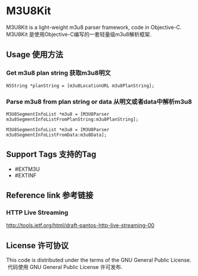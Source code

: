 # M3U8Kit

M3U8Kit is a light-weight m3u8 parser framework, code in Objective-C.  
M3U8Kit 是使用Objective-C编写的一套轻量级m3u8解析框架.

## Usage 使用方法

### Get m3u8 plan string 获取m3u8明文
```
NSString *planString = [m3u8LocationURL m3u8PlanString];
```

### Parse m3u8 from plan string or data 从明文或者data中解析m3u8
```
M3U8SegmentInfoList *m3u8 = [M3U8Parser m3u8SegmentInfoListFromPlanString:m3u8PlanString];

M3U8SegmentInfoList *m3u8 = [M3U8Parser m3u8SegmentInfoListFromData:m3u8Data];
```

## Support Tags 支持的Tag
* #EXTM3U
* #EXTINF

## Reference link 参考链接
### HTTP Live Streaming  
http://tools.ietf.org/html/draft-pantos-http-live-streaming-00

## License 许可协议
This code is distributed under the terms of the GNU General Public License.   代码使用 GNU General Public License 许可发布.
